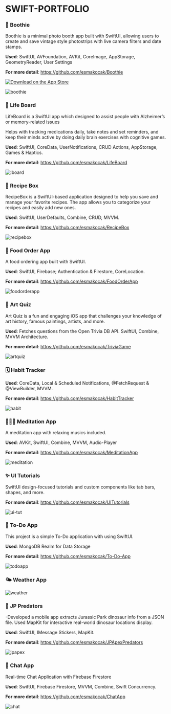 # SWIFT-PORTFOLIO

### 📸 Boothie 
Boothie is a minimal photo booth app built with SwiftUI, allowing users to create and save vintage style photostrips with live camera filters and date stamps. 

**Used**: SwiftUI, AVFoundation, AVKit, CoreImage, AppStorage, GeometryReader, User Settings

**For more detail**: https://github.com/esmakocak/Boothie

[![Download on the App Store](https://developer.apple.com/assets/elements/badges/download-on-the-app-store.svg)](https://apps.apple.com/app/id6744557942?platform=iphone)


![boothie](https://github.com/user-attachments/assets/97ac9db5-8444-455a-82c2-019013c6f336)



### 🧠 Life Board 
LifeBoard is a SwiftUI app which designed to assist people with Alzheimer’s or memory-related issues

Helps with tracking medications daily, take notes and set
reminders, and keep their minds active by doing daily brain exercises with cognitive games.

**Used**: SwiftUI, CoreData, UserNotifications, CRUD Actions, AppStorage, Games & Haptics.

**For more detail**: https://github.com/esmakocak/LifeBoard

![lboard](https://github.com/user-attachments/assets/4596526e-ab83-445e-ba63-b4068e06df1e)



### 🍜 Recipe Box
RecipeBox is a SwiftUI-based application designed to help you save and manage your favorite recipes. The app allows you to categorize your recipes and easily add new ones.

**Used**: SwiftUI, UserDefaults, Combine, CRUD, MVVM.

**For more detail**: https://github.com/esmakocak/RecipeBox

![recipebox](https://github.com/user-attachments/assets/9d7f7884-26d2-4ad5-8b9e-79f472f36fab)


### 🍔 Food Order App
A food ordering app built with SwiftUI. 

**Used**: SwiftUI, Firebase; Authentication & Firestore, CoreLocation.

**For more detail**: https://github.com/esmakocak/FoodOrderApp

![foodorderapp](https://github.com/user-attachments/assets/fa2af8c6-c790-4bb9-9ef3-e25f09c19b64)


### 🎨 Art Quiz 
Art Quiz is a fun and engaging iOS app that challenges your knowledge of art history, famous paintings, artists, and more.

**Used**: Fetches questions from the Open Trivia DB API. SwiftUI, Combine, MVVM Architecture. 

**For more detail**: https://github.com/esmakocak/TriviaGame

![artquiz](https://github.com/user-attachments/assets/4abcecc8-d0e2-453f-b8aa-8d8b3920b68a)


### 🗓️ Habit Tracker
**Used**: CoreData, Local & Scheduled Notifications, @FetchRequest & @ViewBuilder, MVVM.

**For more detail**: https://github.com/esmakocak/HabitTracker

![habit](https://github.com/user-attachments/assets/a01ab14d-b6c4-4cf4-99f7-ad875d107af0)


### 🧘🏻‍♀️ Meditation App 
A meditation app with relaxing musics included.

**Used**: AVKit, SwiftUI, Combine, MVVM, Audio-Player

**For more detail**: https://github.com/esmakocak/MeditationApp

![meditation](https://github.com/user-attachments/assets/29c3c403-9d90-4792-96f8-ee142893a83f)


### ✨ UI Tutorials
SwiftUI design-focused tutorials and custom components like tab bars, shapes, and more.

**For more detail**: https://github.com/esmakocak/UITutorials

![ui-tut](https://github.com/user-attachments/assets/496baa85-9bec-4b85-b7f7-c7d05f875ce3)


### 📝 To-Do App
This project is a simple To-Do application with using SwiftUI.

**Used**: MongoDB Realm for Data Storage

**For more detail**: https://github.com/esmakocak/To-Do-App

![todoapp](https://github.com/user-attachments/assets/e51c4f8e-1d24-4585-ada1-749bfc5e6cf7)


### 🌤️ Weather App
![weather](https://github.com/user-attachments/assets/668ab7e9-7f45-4dd0-9b6a-57a62247f4d2)



### 🦕 JP Predators
-Developed a mobile app extracts Jurassic Park dinosaur info from a JSON file. Used MapKit for interactive real-world dinosaur locations display.

**Used**: SwiftUI, IMessage Stickers, MapKit. 

**For more detail**: https://github.com/esmakocak/JPApexPredators

![jpapex](https://github.com/user-attachments/assets/32bedc50-c35a-4937-bdf8-a296b1f7d82e)



### 📱 Chat App
Real-time Chat Application with Firebase Firestore

**Used**: SwiftUI, Firebase Firestore, MVVM, Combine, Swift Concurrency.

**For more detail**: https://github.com/esmakocak/ChatApp

![chat](https://github.com/user-attachments/assets/9934ba82-fee7-42b3-85b5-d65de54e0954)



